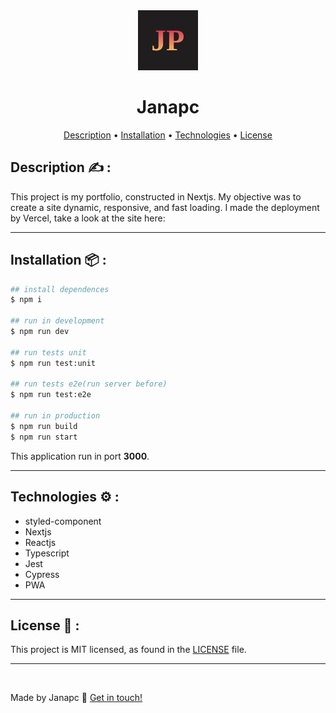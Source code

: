 <div align="center">
  <img src="./public/icons/icon96.png" alt="logo">

  <h1>Janapc</h1>
  <p align="center">
  <a href="#description-writing_hand">Description</a> &#8226
  <a href="#installation-package">Installation</a> &#8226
  <a href="#technologies-gear">Technologies</a>
&#8226
  <a href="#license-page_facing_up">License</a>
</p>
</div>

## Description :writing_hand: :

This project is my portfolio, constructed in Nextjs. My objective was to create a site dynamic, responsive, and fast loading. I made the deployment by Vercel, take a look at the site here:

---

## Installation :package: :

```sh
## install dependences
$ npm i

## run in development
$ npm run dev

## run tests unit
$ npm run test:unit

## run tests e2e(run server before)
$ npm run test:e2e

## run in production
$ npm run build
$ npm run start
```

This application run in port **3000**.

---

## Technologies :gear: :

- styled-component
- Nextjs
- Reactjs
- Typescript
- Jest
- Cypress
- PWA

---

## License :page_facing_up: :

This project is MIT licensed, as found in the [LICENSE]('./LICENSE') file.

---

<br>

Made by Janapc 🤘 [Get in touch!](https://www.linkedin.com/in/janaina-pedrina/)
